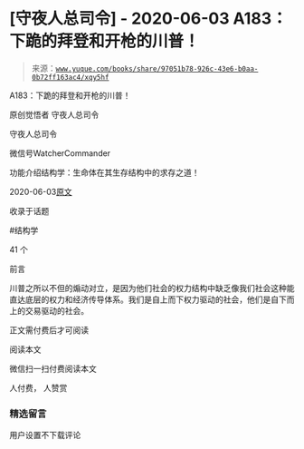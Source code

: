 # [守夜人总司令] - 2020-06-03 A183：下跪的拜登和开枪的川普！

> 来源：[`www.yuque.com/books/share/97051b78-926c-43e6-b0aa-0b72ff163ac4/xqy5hf`](https://www.yuque.com/books/share/97051b78-926c-43e6-b0aa-0b72ff163ac4/xqy5hf)



A183：下跪的拜登和开枪的川普！ 

原创觉悟者 守夜人总司令 

守夜人总司令 

微信号WatcherCommander 

功能介绍结构学：生命体在其生存结构中的求存之道！ 

2020-06-03[原文](https://mp.weixin.qq.com/s?__biz=MzAxNDk1NjI2Mw==&mid=2247485291&idx=1&sn=fcdffdc41b81434b5df4b09c2fb78a3d&chksm=9b8a24e3acfdadf5e4848a00056daee21f08002b0f274c89240a509b73166b63195b2c2ddb00&scene=27#wechat_redirect&cpage=211) 

收录于话题 

#结构学 

41 个 

前言 

川普之所以不但的煽动对立，是因为他们社会的权力结构中缺乏像我们社会这种能直达底层的权力和经济传导体系。我们是自上而下权力驱动的社会，他们是自下而上的交易驱动的社会。 

正文需付费后才可阅读 

阅读本文 

微信扫一扫付费阅读本文 

人付费， 人赞赏 

### 精选留言 

用户设置不下载评论